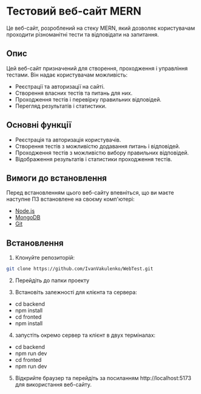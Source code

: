 ﻿# Тестовий веб-сайт MERN

Це веб-сайт, розроблений на стеку MERN, який дозволяє користувачам проходити різноманітні тести та відповідати на запитання.

## Опис

Цей веб-сайт призначений для створення, проходження і управління тестами. Він надає користувачам можливість:

- Реєстрації та авторизації на сайті.
- Створення власних тестів та питань для них.
- Проходження тестів і перевірку правильних відповідей.
- Перегляд результатів і статистики.

## Основні функції

- Реєстрація та авторизація користувачів.
- Створення тестів з можливістю додавання питань і відповідей.
- Проходження тестів з можливістю вибору правильних відповідей.
- Відображення результатів і статистики проходження тестів.

## Вимоги до встановлення

Перед встановленням цього веб-сайту впевніться, що ви маєте наступне ПЗ встановлене на своєму комп'ютері:

- [Node.js](https://nodejs.org/)
- [MongoDB](https://www.mongodb.com/)
- [Git](https://git-scm.com/)

## Встановлення

1. Клонуйте репозиторій:

```bash
git clone https://github.com/IvanVakulenko/WebTest.git
```

2. Перейдіть до папки проекту

3. Встановіть залежності для клієнта та сервера:

- cd backend 
- npm install
- cd fronted
- npm install

4. запустіть окремо сервер та клієнт в двух терміналах:

- cd backend 
- npm run dev
- cd fronted
- npm run dev


5. Відкрийте браузер та перейдіть за посиланням http://localhost:5173 для використання веб-сайту.
